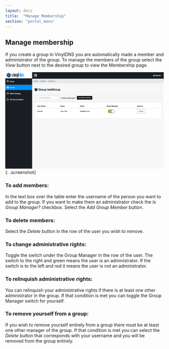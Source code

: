 ```yaml
---
layout: docs
title:  "Manage Membership"
section: "portal_menu"
---
```

## Manage membership
If you create a group in VinylDNS you are automatically made a member and administrator of the group. To manage the members of the group select the *View* button next to the desired group to view the Membership page.

![Group membership screenshot](../img/portal/group-membership.png){: .screenshot}

### To add members:
In the text box over the table enter the username of the person you want to add to the group. If you want to make them an administrator check the *Is Group Manager?* checkbox. Select the *Add Group Member* button.

### To delete members:
Select the *Delete* button in the row of the user you wish to remove.

### To change administrative rights:
Toggle the switch under the Group Manager in the row of the user. The switch to the right and green means the user is an administrator. If the switch is to the left and red it means the user is not an administrator.

### To relinquish administrative rights:
You can relinquish your administrative rights if there is at least one other administrator in the group. If that condition is met you can toggle the Group Manager switch for yourself.

### To remove yourself from a group:
If you wish to remove yourself entirely from a group there must be at least one other manager of the group. If that condition is met you can select the *Delete* button that corresponds with your username and you will be removed from the group entirely.
